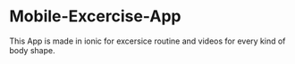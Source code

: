 # Mobile-Excercise-App
This App is made in ionic for excersice routine and videos for every kind of body shape.
